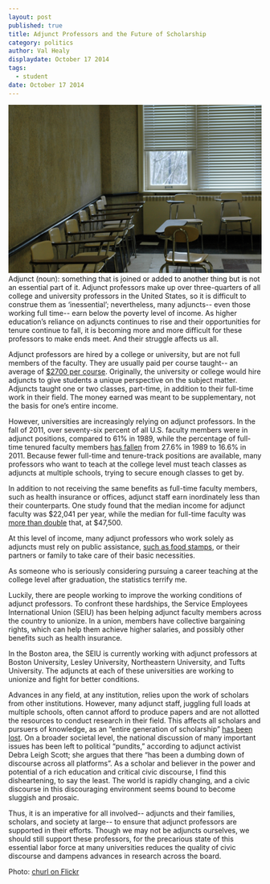 ```yaml
---
layout: post
published: true
title: Adjunct Professors and the Future of Scholarship
category: politics
author: Val Healy
displaydate: October 17 2014
tags: 
  - student
date: October 17 2014
---
```


![stock classroom.jpg](https://raw.githubusercontent.com/smnookin/smnookin.github.io/master/_posts/stock%20classroom.jpg?token=AIq33hjsZIE-y6r07RgjNqqn-hOI1GCWks5UXl5JwA%3D%3D) Adjunct (noun): something that is joined or added to another thing but is not an essential part of it. Adjunct professors make up over three-quarters of all college and university professors in the United States, so it is difficult to construe them as ‘inessential’; nevertheless, many adjuncts-- even those working full time-- earn below the poverty level of income. As higher education’s reliance on adjuncts continues to rise and their opportunities for tenure continue to fall, it is becoming more and more difficult for these professors to make ends meet. And their struggle affects us all.

Adjunct professors are hired by a college or university, but are not full members of the faculty. They are usually paid per course taught-- an average of [$2700 per course](http://www.nytimes.com/2013/04/08/education/gap-in-university-faculty-pay-continues-to-grow-report-finds.html?_r=1&). Originally, the university or college would hire adjuncts to give students a unique perspective on the subject matter. Adjuncts taught one or two classes, part-time, in addition to their full-time work in their field. The money earned was meant to be supplementary, not the basis for one’s entire income.

However, universities are increasingly relying on adjunct professors. In the fall of 2011, over seventy-six percent of all U.S. faculty members were in adjunct positions, compared to 61% in 1989, while the percentage of full-time tenured faculty members [has fallen](http://www.aaup.org/sites/default/files/files/AAUP-InstrStaff2011-April2014.pdf) from 27.6% in 1989 to 16.6% in 2011. Because fewer full-time and tenure-track positions are available, many professors who want to teach at the college level must teach classes as adjuncts at multiple schools, trying to secure enough classes to get by.


In addition to not receiving the same benefits as full-time faculty members, such as health insurance or offices, adjunct staff earn inordinately less than their counterparts. One study found that the median income for adjunct faculty was $22,041 per year, while the median for full-time faculty was [more than double](http://democrats.edworkforce.house.gov/sites/democrats.edworkforce.house.gov/files/documents/1.24.14-AdjunctEforumReport.pdf) that, at $47,500.

At this level of income, many adjunct professors who work solely as adjuncts must rely on public assistance, [such as food stamps](http://www.huffingtonpost.com/kate-quick/professor-working-poor_b_4645217.html), or their partners or family to take care of their basic necessities.

As someone who is seriously considering pursuing a career teaching at the college level after graduation, the statistics terrify me. 
    
Luckily, there are people working to improve the working conditions of adjunct professors. To confront these hardships, the Service Employees International Union (SEIU) has been helping adjunct faculty members across the country to unionize. In a union, members have collective bargaining rights, which can help them achieve higher salaries, and possibly other benefits such as health insurance.

In the Boston area, the SEIU is currently working with adjunct professors at Boston University, Lesley University, Northeastern University, and Tufts University. The adjuncts at each of these universities are working to unionize and fight for better conditions.

Advances in any field, at any institution, relies upon the work of scholars from other institutions. However, many adjunct staff, juggling full loads at multiple schools, often cannot afford to produce papers and are not allotted the resources to conduct research in their field. This affects all scholars and pursuers of knowledge, as an “entire generation of scholarship” [has been lost](http://www.theatlantic.com/business/archive/2014/04/the-adjunct-professor-crisis/361336/). On a broader societal level, the national discussion of many important issues has been left to political “pundits,” according to adjunct activist Debra Leigh Scott; she argues that there “has been a dumbing down of discourse across all platforms”. As a scholar and believer in the power and potential of a rich education and critical civic discourse, I find this disheartening, to say the least. The world is rapidly changing, and a civic discourse in this discouraging environment seems bound to become sluggish and prosaic. 

Thus, it is an imperative for all involved-- adjuncts and their families, scholars, and society at large-- to ensure that adjunct professors are supported in their efforts. Though we may not be adjuncts ourselves, we should still support these professors, for the precarious state of this essential labor force at many universities reduces the quality of civic discourse and dampens advances in research across the board.

Photo: [churl on Flickr](https://www.flickr.com/photos/churl/92463463/in/photolist-9aUaD-8ovzZM-5yoRuU-5n64zD-bDP2h-yPVP4-6m6kmz-7FLNro-7s9b5-7s9ib-NiTqG-8SvtXm-2YQHg4-bjtcaX-bjtbU4-bjtbzZ-bjtd46-rKp7X-bjtbZT-57YbBe-furDbu-dcyznP-ecaWqg-6c1tx-7FLNZ5-9QuzD3-anQovi-7Ph61a-7Pm5vj-8qnfkg-8pAyMv-5TpsEP-aFbHZg-752mmF-if12VM-rKi8G-864GmA-7v4ENF-981SG3-nzfe54-tqwcm-bBbpTB-6QbNC2-bjux8P-bjuzmT-63rXR9-bjuzTK-bjuxfk-bjuwQ6-bjuxur)